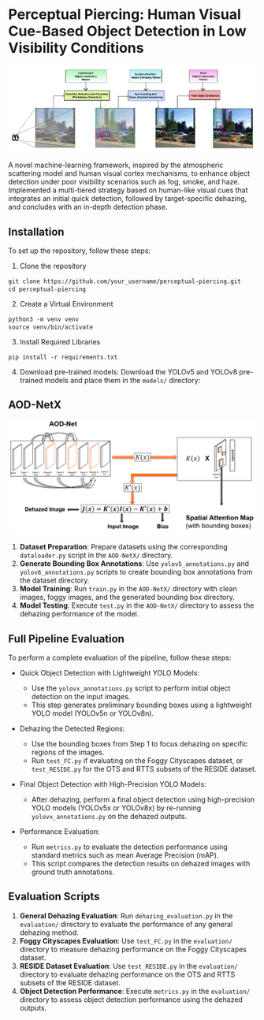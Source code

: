 # Perceptual Piercing: Human Visual Cue-Based Object Detection in Low Visibility Conditions
![Perceptual Piercing](/perceptual_piercing.png)

A novel machine-learning framework, inspired by the atmospheric scattering model and human visual cortex mechanisms, to enhance object detection under poor visibility scenarios such as fog, smoke, and haze. Implemented a multi-tiered strategy based on human-like visual cues that integrates an initial quick detection, followed by target-specific dehazing, and concludes with an in-depth detection phase.

## Installation

To set up the repository, follow these steps:

1. Clone the repository
```
git clone https://github.com/your_username/perceptual-piercing.git
cd perceptual-piercing
```
2. Create a Virtual Environment
```
python3 -m venv venv
source venv/bin/activate
```
3. Install Required Libraries
```
pip install -r requirements.txt
```
4. Download pre-trained models: Download the YOLOv5 and YOLOv8 pre-trained models and place them in the `models/` directory:

## AOD-NetX
![AOD-NetX](/aodnetx.png)

1. **Dataset Preparation**: Prepare datasets using the corresponding `dataloader.py` script in the `AOD-NetX/` directory.
2. **Generate Bounding Box Annotations**: Use `yolov5_annotations.py` and `yolov8_annotations.py` scripts to create bounding box annotations from the dataset directory.
3. **Model Training**: Run `train.py` in the `AOD-NetX/` directory with clean images, foggy images, and the generated bounding box directory.
4. **Model Testing**: Execute `test.py` in the `AOD-NetX/` directory to assess the dehazing performance of the model.

## Full Pipeline Evaluation

To perform a complete evaluation of the pipeline, follow these steps:

- Quick Object Detection with Lightweight YOLO Models:
  - Use the `yolovx_annotations.py` script to perform initial object detection on the input images.
  - This step generates preliminary bounding boxes using a lightweight YOLO model (YOLOv5n or YOLOv8n).

- Dehazing the Detected Regions:
  - Use the bounding boxes from Step 1 to focus dehazing on specific regions of the images.
  - Run `test_FC.py` if evaluating on the Foggy Cityscapes dataset, or `test_RESIDE.py` for the OTS and RTTS subsets of the RESIDE dataset.

- Final Object Detection with High-Precision YOLO Models:
  - After dehazing, perform a final object detection using high-precision YOLO models (YOLOv5x or YOLOv8x) by re-running `yolovx_annotations.py` on the dehazed outputs.

- Performance Evaluation:
  - Run `metrics.py` to evaluate the detection performance using standard metrics such as mean Average Precision (mAP).
  - This script compares the detection results on dehazed images with ground truth annotations.


## Evaluation Scripts
1. **General Dehazing Evaluation**: Run `dehazing_evaluation.py` in the `evaluation/` directory to evaluate the performance of any general dehazing method.
2. **Foggy Cityscapes Evaluation**: Use `test_FC.py` in the `evaluation/` directory to measure dehazing performance on the Foggy Cityscapes dataset.
3. **RESIDE Dataset Evaluation**: Use `test_RESIDE.py` in the `evaluation/` directory to evaluate dehazing performance on the OTS and RTTS subsets of the RESIDE dataset.
4. **Object Detection Performance**: Execute `metrics.py` in the `evaluation/` directory to assess object detection performance using the dehazed outputs. 
